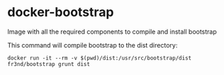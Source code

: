 # docker-bootstrap

Image with all the required components to compile and install bootstrap

This command will compile bootstrap to the dist directory:

```
docker run -it --rm -v $(pwd)/dist:/usr/src/bootstrap/dist fr3nd/bootstrap grunt dist
```
